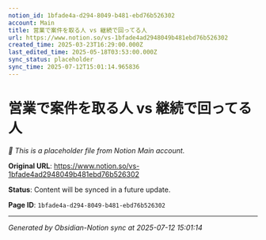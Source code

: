 ```yaml
---
notion_id: 1bfade4a-d294-8049-b481-ebd76b526302
account: Main
title: 営業で案件を取る人 vs 継続で回ってる人
url: https://www.notion.so/vs-1bfade4ad2948049b481ebd76b526302
created_time: 2025-03-23T16:29:00.000Z
last_edited_time: 2025-05-18T03:53:00.000Z
sync_status: placeholder
sync_time: 2025-07-12T15:01:14.965836
---
```


# 営業で案件を取る人 vs 継続で回ってる人

*🔄 This is a placeholder file from Notion Main account.*

**Original URL**: https://www.notion.so/vs-1bfade4ad2948049b481ebd76b526302

**Status**: Content will be synced in a future update.

**Page ID**: `1bfade4a-d294-8049-b481-ebd76b526302`

---

*Generated by Obsidian-Notion sync at 2025-07-12 15:01:14*
